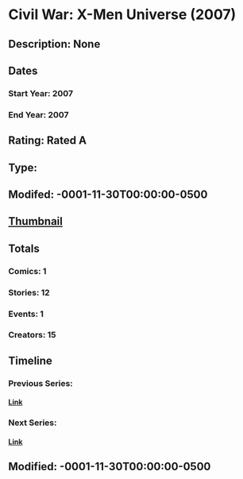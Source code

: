 # Civil War: X-Men Universe (2007)
## Description: None
## Dates
### Start Year: 2007
### End Year: 2007
## Rating: Rated A
## Type: 
## Modifed: -0001-11-30T00:00:00-0500
## [Thumbnail](http://i.annihil.us/u/prod/marvel/i/mg/c/20/4bc4cae94d640.jpg)
## Totals
### Comics: 1
### Stories: 12
### Events: 1
### Creators: 15
## Timeline
### Previous Series: 
#### [Link]()
### Next Series: 
#### [Link]()
## Modified: -0001-11-30T00:00:00-0500
